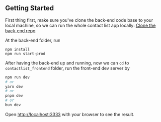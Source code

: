 ## Getting Started

First thing first, make sure you've clone the back-end code base to your local machine, so we can run the whole contact list app locally:
[Clone the back-end repo](https://github.com/resumecompanion/taroko_server.git)

At the back-end folder, run
```
npm install
npm run start-prod
```

After having the back-end up and running, 
now we can `cd` to `contactlist_frontend` folder,
run the front-end dev server by 

```bash
npm run dev
# or
yarn dev
# or
pnpm dev
# or
bun dev
```

Open [http://localhost:3333](http://localhost:3333) with your browser to see the result.
